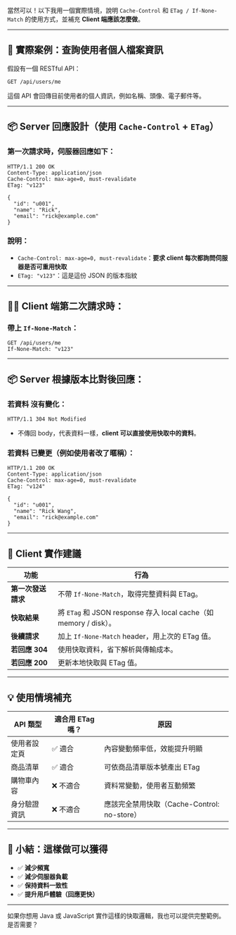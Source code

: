 當然可以！以下我用一個實際情境，說明 `Cache-Control` 和 `ETag / If-None-Match` 的使用方式，並補充 **Client 端應該怎麼做**。

---

## 🧪 實際案例：查詢使用者個人檔案資訊

假設有一個 RESTful API：

```
GET /api/users/me
```

這個 API 會回傳目前使用者的個人資訊，例如名稱、頭像、電子郵件等。

---

## 📦 Server 回應設計（使用 `Cache-Control` + `ETag`）

### 第一次請求時，伺服器回應如下：

```http
HTTP/1.1 200 OK
Content-Type: application/json
Cache-Control: max-age=0, must-revalidate
ETag: "v123"

{
  "id": "u001",
  "name": "Rick",
  "email": "rick@example.com"
}
```

### 說明：

* `Cache-Control: max-age=0, must-revalidate`：**要求 client 每次都詢問伺服器是否可重用快取**
* `ETag: "v123"`：這是這份 JSON 的版本指紋

---

## 🧑‍💻 Client 端第二次請求時：

### 帶上 `If-None-Match`：

```http
GET /api/users/me
If-None-Match: "v123"
```

---

## 📦 Server 根據版本比對後回應：

### 若資料 **沒有變化**：

```http
HTTP/1.1 304 Not Modified
```

* 不傳回 body，代表資料一樣，**client 可以直接使用快取中的資料**。

### 若資料 **已變更（例如使用者改了暱稱）**：

```http
HTTP/1.1 200 OK
Content-Type: application/json
Cache-Control: max-age=0, must-revalidate
ETag: "v124"

{
  "id": "u001",
  "name": "Rick Wang",
  "email": "rick@example.com"
}
```

---

## 🧠 Client 實作建議

| 功能          | 行為                                                        |
| ----------- | --------------------------------------------------------- |
| **第一次發送請求** | 不帶 `If-None-Match`，取得完整資料與 ETag。                          |
| **快取結果**    | 將 `ETag` 和 JSON response 存入 local cache（如 memory / disk）。 |
| **後續請求**    | 加上 `If-None-Match` header，用上次的 ETag 值。                    |
| **若回應 304** | 使用快取資料，省下解析與傳輸成本。                                         |
| **若回應 200** | 更新本地快取與 ETag 值。                                           |

---

## 💡 使用情境補充

| API 類型 | 適合用 ETag 嗎？ | 原因                                |
| ------ | ----------- | --------------------------------- |
| 使用者設定頁 | ✅ 適合        | 內容變動頻率低，效能提升明顯                    |
| 商品清單   | ✅ 適合        | 可依商品清單版本號產出 ETag                  |
| 購物車內容  | ❌ 不適合       | 資料常變動，使用者互動頻繁                     |
| 身分驗證資訊 | ❌ 不適合       | 應該完全禁用快取（Cache-Control: no-store） |

---

## 📘 小結：這樣做可以獲得

* ✅ **減少頻寬**
* ✅ **減少伺服器負載**
* ✅ **保持資料一致性**
* ✅ **提升用戶體驗（回應更快）**

---

如果你想用 Java 或 JavaScript 實作這樣的快取邏輯，我也可以提供完整範例。是否需要？
